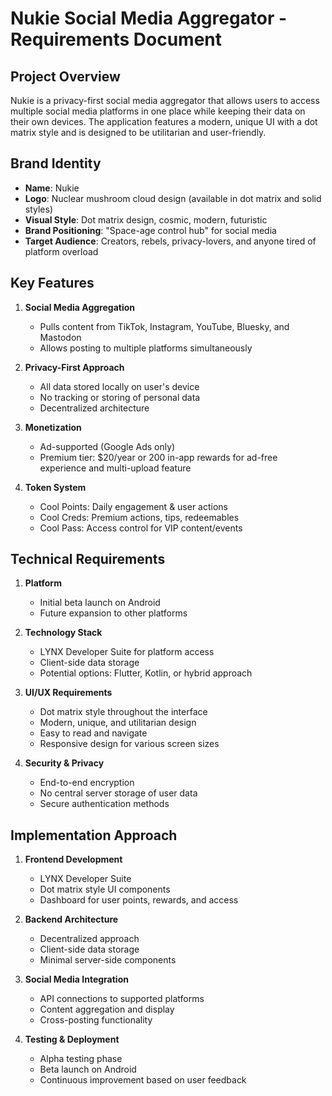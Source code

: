 # Nukie Social Media Aggregator - Requirements Document

## Project Overview
Nukie is a privacy-first social media aggregator that allows users to access multiple social media platforms in one place while keeping their data on their own devices. The application features a modern, unique UI with a dot matrix style and is designed to be utilitarian and user-friendly.

## Brand Identity
- **Name**: Nukie
- **Logo**: Nuclear mushroom cloud design (available in dot matrix and solid styles)
- **Visual Style**: Dot matrix design, cosmic, modern, futuristic
- **Brand Positioning**: "Space-age control hub" for social media
- **Target Audience**: Creators, rebels, privacy-lovers, and anyone tired of platform overload

## Key Features
1. **Social Media Aggregation**
   - Pulls content from TikTok, Instagram, YouTube, Bluesky, and Mastodon
   - Allows posting to multiple platforms simultaneously

2. **Privacy-First Approach**
   - All data stored locally on user's device
   - No tracking or storing of personal data
   - Decentralized architecture

3. **Monetization**
   - Ad-supported (Google Ads only)
   - Premium tier: $20/year or 200 in-app rewards for ad-free experience and multi-upload feature

4. **Token System**
   - Cool Points: Daily engagement & user actions
   - Cool Creds: Premium actions, tips, redeemables
   - Cool Pass: Access control for VIP content/events

## Technical Requirements
1. **Platform**
   - Initial beta launch on Android
   - Future expansion to other platforms

2. **Technology Stack**
   - LYNX Developer Suite for platform access
   - Client-side data storage
   - Potential options: Flutter, Kotlin, or hybrid approach

3. **UI/UX Requirements**
   - Dot matrix style throughout the interface
   - Modern, unique, and utilitarian design
   - Easy to read and navigate
   - Responsive design for various screen sizes

4. **Security & Privacy**
   - End-to-end encryption
   - No central server storage of user data
   - Secure authentication methods

## Implementation Approach
1. **Frontend Development**
   - LYNX Developer Suite
   - Dot matrix style UI components
   - Dashboard for user points, rewards, and access

2. **Backend Architecture**
   - Decentralized approach
   - Client-side data storage
   - Minimal server-side components

3. **Social Media Integration**
   - API connections to supported platforms
   - Content aggregation and display
   - Cross-posting functionality

4. **Testing & Deployment**
   - Alpha testing phase
   - Beta launch on Android
   - Continuous improvement based on user feedback
